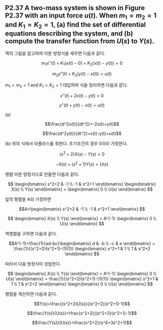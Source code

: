 ## P2.37 A two-mass system is shown in Figure P2.37 with an input force $u(t)$. When $m_1=m_2=1$ and $K_1=K_2=1$, (a) find the set of differential equations describing the system, and (b) compute the transfer function from $U(s)$ to $Y(s)$.

책의 그림을 참고하여 미분 방정식을 세우면 다음과 같다.  

$$m_1x''(t)+K_1(x(t)-0)+K_2(x(t)-y(t))=0$$

$$m_2y''(t)+K_2(y(t)-x(t))=u(t)$$

$m_1=m_2=1$ and $K_1=K_2=1$ 대입하여 식을 정리하면 다음과 같다. 

$$x''(t)+2x(t)-y(t)=0$$

$$y''(t)+y(t)-x(t)=u(t)$$

(a)

$$\frac{d^2x(t)}{dt^2}=-2x(t)+y(t)$$

$$\frac{d^2y(t)}{dt^2}=x(t)-y(t)+u(t)$$

(b) 위의 식에서 라플라스를 취한다. 초기조건의 경우 0이라 가정한다. 

$$(s^2+2)X(s)-Y(s)=0$$

$$-X(s)+(s^2+1)Y(s)=U(s)$$

행렬 미분 방정식으로 만들면 다음과 같다.  

$$
\begin{bmatrix}
s^2+2 & -1 \\ 
-1 & s^2+1 
\end{bmatrix}
\begin{bmatrix}
X(s) \\ 
Y(s) \end{bmatrix} = 
\begin{bmatrix}
0 \\ 
U(s) \end{bmatrix}
$$

앞의 형렬을 A라 가정하면

$$A=\begin{bmatrix}
s^2+2 & -1 \\ 
-1 & s^2+1 
\end{bmatrix}
$$

$$ 
\begin{bmatrix}
X(s) \\ 
Y(s)
\end{bmatrix} = 
A^{-1}
\begin{bmatrix}
0 \\ 
U(s) 
\end{bmatrix}
$$

역행렬을 구하면 다음과 같다.  

$$A^{-1}=\frac{1}{ad-bc}\begin{bmatrix}
d & -b \\ 
-c & a 
\end{bmatrix} = 
\frac{1}{(s^2+2)(s^2+1)-(1)(1)}
\begin{bmatrix}
s^2+1 & 1 \\ 
1 & s^2+2 
\end{bmatrix}
$$  

따라서 다음 방정식이 성립한다.  

$$
\begin{bmatrix}
X(s) \\ 
Y(s)
\end{bmatrix} =
A^{-1}
\begin{bmatrix}
0 \\ 
U(s) 
\end{bmatrix} =
\frac{1}{(s^2+2)(s^2+1)-(1)(1)}
\begin{bmatrix}
s^2+1 & 1 \\ 
1 & s^2+2 
\end{bmatrix} 
\begin{bmatrix}
0 \\ 
U(s) 
\end{bmatrix}
$$

행렬을 계산하면 다음과 같다. 

$$Y(s)=\frac{(s^2+2)U(s)}{(s^2+2)(s^2+1)-1}$$

$$\frac{Y(s)}{U(s)}=\frac{s^2+2}{(s^2+2)(s^2+1)-1}$$

$$\frac{Y(s)}{U(s)}=\frac{s^2+2}{s^4+3s^2+1}$$
